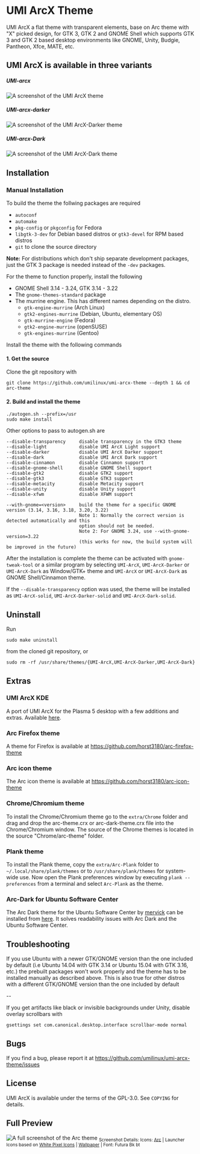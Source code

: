 # UMI ArcX Theme

UMI ArcX a flat theme with transparent elements, base on Arc theme with "X" picked design, for GTK 3, GTK 2 and GNOME Shell which supports GTK 3 and GTK 2 based desktop environments like GNOME, Unity, Budgie, Pantheon, Xfce, MATE, etc.

## UMI ArcX is available in three variants 

##### UMI-arcx

![A screenshot of the UMI ArcX theme](http://i.imgur.com/Ph5ObOa.png)

##### UMI-arcx-darker

![A screenshot of the UMI ArcX-Darker theme](http://i.imgur.com/NC6dqyl.png)

##### UMI-arcx-Dark

![A screenshot of the UMI ArcX-Dark theme](http://i.imgur.com/5AGlCnA.png)

## Installation

### Manual Installation

To build the theme the follwing packages are required 
* `autoconf`
* `automake`
* `pkg-config` or `pkgconfig` for Fedora
* `libgtk-3-dev` for Debian based distros or `gtk3-devel` for RPM based distros
* `git` to clone the source directory

**Note:** For distributions which don't ship separate development packages, just the GTK 3 package is needed instead of the `-dev` packages.

For the theme to function properly, install the following
* GNOME Shell 3.14 - 3.24, GTK 3.14 - 3.22
* The `gnome-themes-standard` package
* The murrine engine. This has different names depending on the distro.
  * `gtk-engine-murrine` (Arch Linux)
  * `gtk2-engines-murrine` (Debian, Ubuntu, elementary OS)
  * `gtk-murrine-engine` (Fedora)
  * `gtk2-engine-murrine` (openSUSE)
  * `gtk-engines-murrine` (Gentoo)

Install the theme with the following commands

#### 1. Get the source

Clone the git repository with

    git clone https://github.com/umilinux/umi-arcx-theme --depth 1 && cd arc-theme

#### 2. Build and install the theme

    ./autogen.sh --prefix=/usr
    sudo make install

Other options to pass to autogen.sh are

    --disable-transparency     disable transparency in the GTK3 theme
    --disable-light            disable UMI ArcX Light support
    --disable-darker           disable UMI ArcX Darker support
    --disable-dark             disable UMI ArcX Dark support
    --disable-cinnamon         disable Cinnamon support
    --disable-gnome-shell      disable GNOME Shell support
    --disable-gtk2             disable GTK2 support
    --disable-gtk3             disable GTK3 support
    --disable-metacity         disable Metacity support
    --disable-unity            disable Unity support
    --disable-xfwm             disable XFWM support

    --with-gnome=<version>     build the theme for a specific GNOME version (3.14, 3.16, 3.18, 3.20, 3.22)
                               Note 1: Normally the correct version is detected automatically and this
                               option should not be needed.
                               Note 2: For GNOME 3.24, use --with-gnome-version=3.22
                               (this works for now, the build system will be improved in the future)

After the installation is complete the theme can be activated with `gnome-tweak-tool` or a similar program by selecting `UMI-ArcX`, `UMI-ArcX-Darker` or `UMI-ArcX-Dark` as Window/GTK+ theme and `UMI-ArcX` or `UMI-ArcX-Dark` as GNOME Shell/Cinnamon theme.

If the `--disable-transparency` option was used, the theme will be installed as `UMI-ArcX-solid`, `UMI-ArcX-Darker-solid` and `UMI-ArcX-Dark-solid`.

## Uninstall

Run

    sudo make uninstall

from the cloned git repository, or

    sudo rm -rf /usr/share/themes/{UMI-ArcX,UMI-ArcX-Darker,UMI-ArcX-Dark}

## Extras

### UMI ArcX KDE
A port of UMI ArcX for the Plasma 5 desktop with a few additions and extras. Available [here](https://github.com/PapirusDevelopmentTeam/arc-kde).

### Arc Firefox theme
A theme for Firefox is available at https://github.com/horst3180/arc-firefox-theme

### Arc icon theme
The Arc icon theme is available at https://github.com/horst3180/arc-icon-theme

### Chrome/Chromium theme
To install the Chrome/Chromium theme go to the `extra/Chrome` folder and drag and drop the arc-theme.crx or arc-dark-theme.crx file into the Chrome/Chromium window. The source of the Chrome themes is located in the source "Chrome/arc-theme" folder.

### Plank theme
To install the Plank theme, copy the `extra/Arc-Plank` folder to `~/.local/share/plank/themes` or to `/usr/share/plank/themes` for system-wide use.
Now open the Plank preferences window by executing `plank --preferences` from a terminal and select `Arc-Plank` as the theme.

### Arc-Dark for Ubuntu Software Center
The Arc Dark theme for the Ubuntu Software Center by [mervick](https://github.com/mervick) can be installed from [here](https://github.com/mervick/arc-dark-software-center). It solves readability issues with Arc Dark and the Ubuntu Software Center.

## Troubleshooting

If you use Ubuntu with a newer GTK/GNOME version than the one included by default (i.e Ubuntu 14.04 with GTK 3.14 or Ubuntu 15.04 with GTK 3.16, etc.) the prebuilt packages won't work properly and the theme has to be installed manually as described above.
This is also true for other distros with a different GTK/GNOME version than the one included by default

--

If you get artifacts like black or invisible backgrounds under Unity, disable overlay scrollbars with

    gsettings set com.canonical.desktop.interface scrollbar-mode normal


## Bugs
If you find a bug, please report it at https://github.com/umilinux/umi-arcx-theme/issues

## License
UMI ArcX is available under the terms of the GPL-3.0. See `COPYING` for details.

## Full Preview
![A full screenshot of the Arc theme](http://i.imgur.com/tD1OBQ3.png)
<sub>Screenshot Details: Icons: [Arc](https://github.com/umilinux/umi-arcx-theme) | Launcher Icons based on [White Pixel Icons](http://darkdawg.deviantart.com/art/White-Pixel-Icons-252310560) | [Wallpaper](https://pixabay.com/photo-869593/) | Font: Futura Bk bt</sub>

